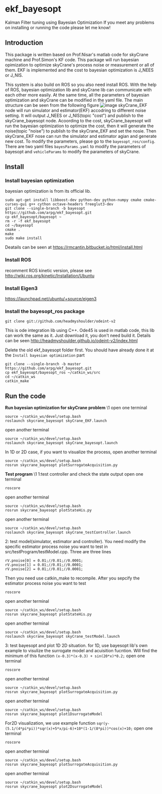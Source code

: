 # ekf_bayesopt
Kalman Filter tuning using Bayesian Optimization
If you meet any problems on installing or running the code please let me know!
## Introduction
This package is written based on Prof.Nisar's matlab code for skyCrane machine and Prof.Simon's KF code.
This package will run bayesian opimization to optimize skyCrane's process noise or measurement or all of them.
EKF is implemented and the cost to bayesian optimization is J_NEES or J_NIS.

This system is also build on ROS so you also need install ROS. With the help of ROS, bayesian optimization lib and skyCrane lib can communicate with each other more easily. At the same time, all the parameters of bayesian optimization and skyCrane can be modified in the yaml file.
The main structure can be seen from the following figure
![image](https://github.com/arpg/ekf_bayesopt/raw/master/Nodes.png)
skyCrane_EKF node will run simulator and estimator(EKF) accodring to different noise setting. It will output J_NEES or J_NIS(topic "cost") and publish to the skyCrane_bayesopt node. Acoording to the cost, skyCrane_bayesopt will run the bayesian optimization to optimize the cost, then it will generate the noise(topic "noise") to publish to the skyCrane_EKF and set the nosie. Then skyCrane_EKF nose can run the simulator and estimator agian and generate new cost.
To modify the parameters, please go to the `bayesopt_ros/config`. There are two yaml files `bayesParams.yaml` to modify the parameters of bayesopt and `vehicleParams` to modify the parameters of skyCrane. 

## Install
### Install bayesian optimization
bayesian optimization is from its official lib.
```
sudo apt-get install libboost-dev python-dev python-numpy cmake cmake-curses-gui g++ cython octave-headers freeglut3-dev
git clone --single-branch -b bayesopt https://github.com/arpg/ekf_bayesopt.git
cp ekf_bayesopt/bayesopt ~
rm -r -f ekf_bayesopt
cd ~/bayesopt
cmake .
make
sudo make install
```
Deatails can be seen at https://rmcantin.bitbucket.io/html/install.html

### Install ROS
recomment ROS kinetic version, please see http://wiki.ros.org/kinetic/Installation/Ubuntu 
### Install Eigen3
https://launchpad.net/ubuntu/+source/eigen3
### Install the bayesopt_ros package
```
git clone git://github.com/headmyshoulder/odeint-v2
```
This is ode integration lib using C++. Ode45 is used in matlab code, this lib can work the same as it. Just download it, you don't need build it. Details can be seen http://headmyshoulder.github.io/odeint-v2/index.html  

Delete the old ekf_bayesopt folder first. You should have already done it at the `Install bayesian optimization` part

```
git clone --single-branch -b master https://github.com/arpg/ekf_bayesopt.git
cp ekf_bayesopt/bayesopt_ros ~/catkin_ws/src
cd ~/catkin_ws
catkin_make
```
## Run the code
**Run bayesian optimization for skyCrane problem** \1
open one terminal
```
source ~/catkin_ws/devel/setup.bash
roslaunch skycrane_bayesopt skyCrane_EKF.launch 
```
open another terminal
```
source ~/catkin_ws/devel/setup.bash
roslaunch skycrane_bayesopt skyCrane_bayesopt.launch 
```
In 1D or 2D case, if you want to visualize the process, open another terminal

```
source ~/catkin_ws/devel/setup.bash
rosrun skycrane_bayesopt plotSurrogateAcquisition.py
```

**Test program** \1
1:test controller and check the state output
open one terminal 
```
roscore
```
open another terminal
```
source ~/catkin_ws/devel/setup.bash
rosrun skycrane_bayesopt plotStateHis.py
```
open another terminal
```
source ~/catkin_ws/devel/setup.bash
roslaunch skycrane_bayesopt skyCrane_testController.launch
```

2: test model(simulator, estimator and controller). You need modify the specific estimator process noise you want to test in src/testProgram/testModel.cpp. Three are three lines
```
rV.pnoise[0] = 0.01;//0.01;//0.0001;
rV.pnoise[1] = 0.01;//0.01;//0.0001;
rV.pnoise[2] = 0.01;//0.01;//0.0001;
```
Then you need use catkin_make to recompile. After you sepcify the estimator process noise you want to test

```
roscore
```
open another terminal
```
source ~/catkin_ws/devel/setup.bash
rosrun skycrane_bayesopt plotStateHis.py
```
open another terminal
```
source ~/catkin_ws/devel/setup.bash
roslaunch skycrane_bayesopt skyCrane_testModel.launch
```
3: test bayesopt and plot 1D 2D situation.
for 1D, use bayesopt lib's own example to visulize the surrogate model and acuisition fucntion. Will find the minimum of this function `(x-0.3)*(x-0.3) + sin(20*x)*0.2;`
open one terminal
```
roscore
```
open another terminal
```
source ~/catkin_ws/devel/setup.bash
rosrun skycrane_bayesopt plotSurrogateAcquisition.py
```
open another terminal
```
source ~/catkin_ws/devel/setup.bash
rosrun skycrane_bayesopt plot1DsurrogateModel
```

For2D visualization, we use example function `sqr(y-(5.1/(4*pi*pi))*sqr(x)+5*x/pi-6)+10*(1-1/(8*pi))*cos(x)+10;`
open one terminal
```
roscore
```
open another terminal
```
source ~/catkin_ws/devel/setup.bash
rosrun skycrane_bayesopt plotSurrogateAcquisition.py
```
open another terminal
```
source ~/catkin_ws/devel/setup.bash
rosrun skycrane_bayesopt plot2DsurrogateModel
```
